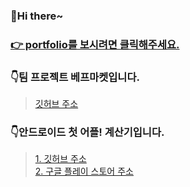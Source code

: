 <h3> 👋Hi there~</h3>      
      
### <a href="https://devjsy0897.github.io/devjsy0897/main">👉 portfolio를 보시려면 클릭해주세요. </a>

### 👇팀 프로젝트 베프마켓입니다.
> <a href="https://github.com/sowon-dev/bestPriceMarket">깃허브 주소</a>

### 👇안드로이드 첫 어플! 계산기입니다.      
> <a href="https://github.com/devjsy0897/Cal">1. 깃허브 주소</a>      
> <a href="https://play.google.com/store/apps/details?id=com.jsy.cal&hl=ko">2. 구글 플레이 스토어 주소</a>

